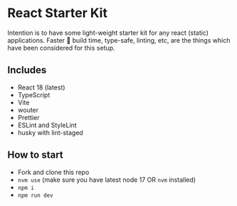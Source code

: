 # React Starter Kit

Intention is to have some light-weight starter kit for any react (static) applications. Faster :rocket: build time, type-safe, linting, etc, are the things which have been considered for this setup.

## Includes

- React 18 (latest)
- TypeScript
- Vite
- wouter
- Prettier
- ESLint and StyleLint
- husky with lint-staged

## How to start

- Fork and clone this repo
- `nvm use` (make sure you have latest node 17 OR `nvm` installed)
- `npm i`
- `npm run dev`
